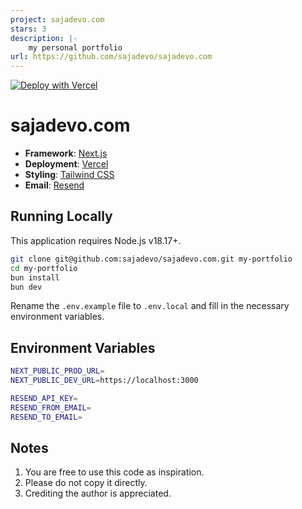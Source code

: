 ```yaml
---
project: sajadevo.com
stars: 3
description: |-
    my personal portfolio
url: https://github.com/sajadevo/sajadevo.com
---
```


[![Deploy with Vercel](https://vercel.com/button)](https://vercel.com/new/clone?repository-url=https%3A%2F%2Fgithub.com%2Fsajadevo%2Fsajadevo.com)

# sajadevo.com

- **Framework**: [Next.js](https://nextjs.org/)
- **Deployment**: [Vercel](https://vercel.com)
- **Styling**: [Tailwind CSS](https://tailwindcss.com)
- **Email**: [Resend](https://resend.com/)

## Running Locally

This application requires Node.js v18.17+.

```bash
git clone git@github.com:sajadevo/sajadevo.com.git my-portfolio
cd my-portfolio
bun install
bun dev
```

Rename the `.env.example` file to `.env.local` and fill in the necessary environment variables.

## Environment Variables

```bash
NEXT_PUBLIC_PROD_URL=
NEXT_PUBLIC_DEV_URL=https://localhost:3000

RESEND_API_KEY=
RESEND_FROM_EMAIL=
RESEND_TO_EMAIL=
```

## Notes

1. You are free to use this code as inspiration.
2. Please do not copy it directly.
3. Crediting the author is appreciated.

